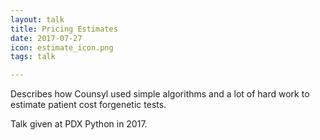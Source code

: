 ```yaml
---
layout: talk
title: Pricing Estimates
date: 2017-07-27
icon: estimate_icon.png
tags: talk

---
```


Describes how Counsyl used simple algorithms and a lot of hard work to estimate patient cost forgenetic tests.

<!--more-->

Talk given at PDX Python in 2017.

<object class="talk-embed" data="../../images/talks/20170727_estimates_pdx_python/20170727_estimates_pdx_python.pdf" type='application/pdf'></object>


